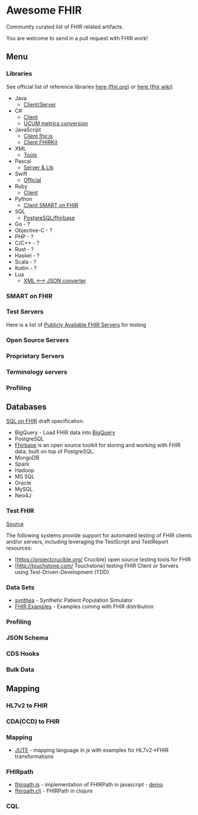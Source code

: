 # Awesome FHIR

Community curated list of FHIR related artifacts.

You are welcome to send in a pull request with FHIR work!


## Menu

### Libraries 

See official list of reference libraries
[here (fhir.org)](https://www.hl7.org/fhir/downloads.html) or
[here (fhir wiki)](http://wiki.hl7.org/index.php?title=Open_Source_FHIR_implementations)

* Java
  * [Client/Server](http://jamesagnew.github.io/hapi-fhir/)
* C#
  * [Client](https://github.com/FirelyTeam/fhir-net-api)
  * [UCUM metrics conversion](https://github.com/FirelyTeam/Fhir.Metrics)
* JavaScript
  * [Client fhir.js](https://github.com/FHIR/fhir.js)
  * [Client FHIRKit](https://www.npmjs.com/package/fhir-kit-client)
* XML
  * [Tools](https://www.hl7.org/fhir/fhir-3.0.1-XMLTools-0.01.zip)
* Pascal
  * [Server & Lib](http://github.com/grahamegrieve/fhirserver)
* Swift
  * [Official](https://github.com/smart-on-fhir/Swift-FHIR)
* Ruby
  * [Client](https://github.com/fhir-crucible/fhir_client)
* Python
  * [Client SMART on FHIR](https://github.com/smart-on-fhir/client-py)
* SQL
  * [PostgreSQL/fhirbase](https://github.com/fhirbase/fhirbase-plv8)
* Go - ?
* Objective-C - ?
* PHP - ?
* C/C++ - ?
* Rust - ?
* Haskel - ? 
* Scala - ? 
* Kotlin - ? 
* Lua
  * [XML ⟷ JSON converter](https://github.com/vadi2/fhir-formats)


### SMART on FHIR

### Test Servers

Here is a list of [Publicly  Available FHIR Servers](http://wiki.hl7.org/index.php?title=Publicly_Available_FHIR_Servers_for_testing) for testing


### Open Source Servers

### Proprietary Servers

### Terminology servers

### Profiling


## Databases

[SQL on FHIR](https://github.com/FHIR/sql-on-fhir/blob/master/sql-on-fhir.md) draft specification. 

* BigQuery - Load FHIR data into [BigQuery](https://github.com/fhir-fuel/fhir-storage-and-analytics-track/tree/master/bigquery)
* PostgreSQL
 * [Fhirbase](https://www.health-samurai.io/fhirbase) is an open source toolkit for storing and working with FHIR data, built on top of PostgreSQL.
* MongoDB
* Spark
* Hadoop
* MS SQL
* Oracle
* MySQL
* Neo4J

### Test FHIR

[Source](http://wiki.hl7.org/index.php?title=FHIR_Testing_Platforms)


The following systems provide support for automated testing of FHIR clients and/or servers, including leveraging the TestScript and TestReport resources:

* [https://projectcrucible.org/ Crucible] open source testing tools for FHIR
* [http://touchstone.com/ Touchstone] testing FHIR Client or Servers using Test-Driven-Development (TDD)


### Data Sets

* [synthea](https://github.com/synthetichealth/synthea) - Synthetic Patient Population Simulator
* [FHIR Examples](https://www.hl7.org/fhir/downloads.html) - Examples coming with FHIR distribution

### Profiling

### JSON Schema

### CDS Hooks

### Bulk Data

## Mapping

### HL7v2 to FHIR

### CDA(CCD) to FHIR

### Mapping

* [JUTE](https://github.com/HealthSamurai/jute.js) - mapping language in js with examples for HL7v2->FHIR transformations

### FHIRpath

* [fhirpath.js](https://github.com/hl7/fhirpath.js/) - implementation of FHIRPath in javascript - [demo](https://hl7.github.io/fhirpath.js/)
* [fhirpath.clj](https://github.com/HealthSamurai/fhirpath.clj) - FHIRPath in clojure



### CQL
